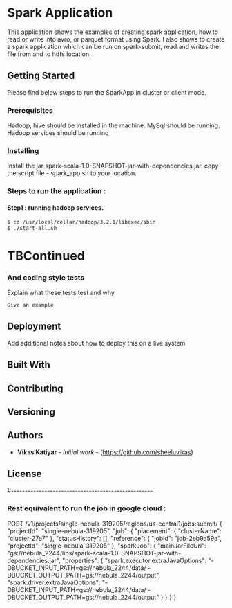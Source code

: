 # Spark Application

This application shows the examples of creating spark application,
how to read or write into avro, or parquet format using Spark.
I also shows to create a spark application which can be run on spark-submit,
read and writes the file from and to hdfs location.

## Getting Started

Please find below steps to run the SparkApp in cluster or client mode.

### Prerequisites

Hadoop, hive should be installed in the machine.
MySql should be running.
Hadoop services should be running

### Installing

Install the jar spark-scala-1.0-SNAPSHOT-jar-with-dependencies.jar.
copy the script file - spark_app.sh to your location.

### Steps to run the application : 

#### Step1 : running hadoop services.
```
$ cd /usr/local/cellar/hadoop/3.2.1/libexec/sbin
$ ./start-all.sh
```

# TBContinued
### And coding style tests

Explain what these tests test and why

```
Give an example
```

## Deployment

Add additional notes about how to deploy this on a live system

## Built With

## Contributing

## Versioning

## Authors

* **Vikas Katiyar** - *Initial work* - (https://github.com/sheeluvikas)

## License

#---------------------------------------------------
### Rest equivalent to run the job in google cloud : 
POST /v1/projects/single-nebula-319205/regions/us-central1/jobs:submit/
{
  "projectId": "single-nebula-319205",
  "job": {
    "placement": {
      "clusterName": "cluster-27e7"
    },
    "statusHistory": [],
    "reference": {
      "jobId": "job-2eb9a59a",
      "projectId": "single-nebula-319205"
    },
    "sparkJob": {
      "mainJarFileUri": "gs://nebula_2244/libs/spark-scala-1.0-SNAPSHOT-jar-with-dependencies.jar",
      "properties": {
        "spark.executor.extraJavaOptions": "-DBUCKET_INPUT_PATH=gs://nebula_2244/data/ -DBUCKET_OUTPUT_PATH=gs://nebula_2244/output",
        "spark.driver.extraJavaOptions": "-DBUCKET_INPUT_PATH=gs://nebula_2244/data/ -DBUCKET_OUTPUT_PATH=gs://nebula_2244/output"
      }
    }
  }
}